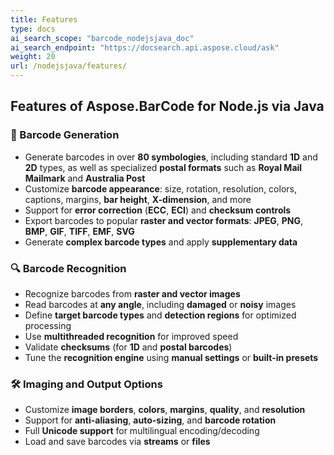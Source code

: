 ```yaml
---
title: Features
type: docs
ai_search_scope: "barcode_nodejsjava_doc"
ai_search_endpoint: "https://docsearch.api.aspose.cloud/ask"
weight: 20
url: /nodejsjava/features/
---
```


## Features of Aspose.BarCode for Node.js via Java

### 🧾 Barcode Generation
- Generate barcodes in over **80 symbologies**, including standard **1D** and **2D** types, as well as specialized **postal formats** such as **Royal Mail Mailmark** and **Australia Post**
- Customize **barcode appearance**: size, rotation, resolution, colors, captions, margins, **bar height**, **X-dimension**, and more
- Support for **error correction** (**ECC**, **ECI**) and **checksum controls**
- Export barcodes to popular **raster and vector formats**: **JPEG**, **PNG**, **BMP**, **GIF**, **TIFF**, **EMF**, **SVG**
- Generate **complex barcode types** and apply **supplementary data**

### 🔍 Barcode Recognition
- Recognize barcodes from **raster and vector images**
- Read barcodes at **any angle**, including **damaged** or **noisy** images
- Define **target barcode types** and **detection regions** for optimized processing
- Use **multithreaded recognition** for improved speed
- Validate **checksums** (for **1D** and **postal barcodes**)
- Tune the **recognition engine** using **manual settings** or **built-in presets**

### 🛠 Imaging and Output Options
- Customize **image borders**, **colors**, **margins**, **quality**, and **resolution**
- Support for **anti-aliasing**, **auto-sizing**, and **barcode rotation**
- Full **Unicode support** for multilingual encoding/decoding
- Load and save barcodes via **streams** or **files**
